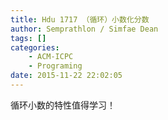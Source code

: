 ```yaml
---
title: Hdu 1717 （循环）小数化分数
author: Semprathlon / Simfae Dean
tags: []
categories:
	- ACM-ICPC
	- Programing
date: 2015-11-22 22:02:05
---
```

循环小数的特性值得学习！
